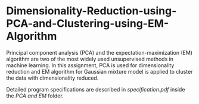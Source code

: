 # Dimensionality-Reduction-using-PCA-and-Clustering-using-EM-Algorithm

Principal component analysis (PCA) and the expectation-maximization (EM) algorithm are two of the most widely used unsupervised methods in machine learning. In this assignment, PCA is used for dimensionality reduction and EM algorithm for Gaussian mixture model is applied to cluster the data with dimensionality reduced.

Detailed program specifications are described in *specification.pdf* inside the *PCA and EM* folder.
